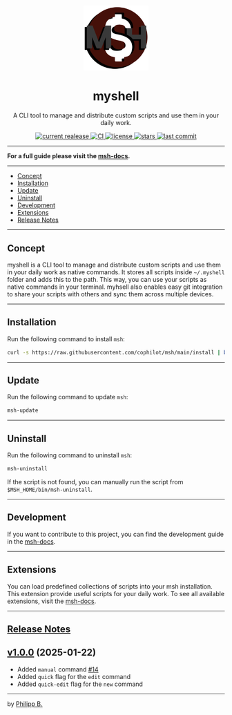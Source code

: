 <div align="center">
  <br />
  <img src="assets/logo.png" alt="mshLogo" width="30%"/>
  <h1>myshell</h1>
  <p>
    A CLI tool to manage and distribute custom scripts and use them in your daily work.
  </p>
</div>

<!-- Badges -->
<div align="center">
   <a href="https://github.com/cophilot/msh/releases">
       <img src="https://img.shields.io/github/v/release/cophilot/msh?display_name=tag" alt="current realease" />
   </a>
   <a href="https://github.com/cophilot/msh/actions/workflows/ci.yml">
       <img src="https://github.com/cophilot/msh/actions/workflows/ci.yml/badge.svg" alt="CI" />
   </a>
   <a href="https://github.com/cophilot/msh/blob/master/LICENSE">
       <img src="https://img.shields.io/github/license/cophilot/msh" alt="license" />
   </a>
   <a href="https://github.com/cophilot/msh/stargazers">
       <img src="https://img.shields.io/github/stars/cophilot/msh" alt="stars" />
   </a>
   <a href="https://github.com/cophilot/msh/commits/master">
       <img src="https://img.shields.io/github/last-commit/cophilot/msh" alt="last commit" />
   </a>
</div>

---

**For a full guide please visit the [msh-docs](https://myshell.philipp-bonin.com/).**

---

-   [Concept](#concept)
-   [Installation](#installation)
-   [Update](#update)
-   [Uninstall](#uninstall)
-   [Development](#development)
-   [Extensions](#extensions)
-   [Release Notes](#release-notes)

---

## Concept

myshell is a CLI tool to manage and distribute custom scripts and use them in your daily work as native commands. It stores all scripts inside `~/.myshell` folder and adds this to the path. This way, you can use your scripts as native commands in your terminal. myhsell also enables easy git integration to share your scripts with others and sync them across multiple devices.

---

## Installation

Run the following command to install `msh`:

```bash
curl -s https://raw.githubusercontent.com/cophilot/msh/main/install | bash -s
```

---

## Update

Run the following command to update `msh`:

```bash
msh-update
```

---

## Uninstall

Run the following command to uninstall `msh`:

```bash
msh-uninstall
```

If the script is not found, you can manually run the script from `$MSH_HOME/bin/msh-uninstall`.

---

## Development

If you want to contribute to this project, you can find the development guide in the [msh-docs](https://myshell.philipp-bonin.com/development).

---

## Extensions

You can load predefined collections of scripts into your msh installation. This extension provide useful scripts for your daily work. To see all available extensions, visit the [msh-docs](https://myshell.philipp-bonin.com/extensions).

---

## [Release Notes](https://github.com/cophilot/msh/blob/master/CHANGELOG.md)

## [v1.0.0](https://github.com/cophilot/msh/milestone/1) (2025-01-22)

-   Added `manual` command [#14](https://github.com/cophilot/msh/issues/14)
-   Added `quick` flag for the `edit` command
-   Added `quick-edit` flag for the `new` command

---

by [Philipp B.](https://github.com/cophilot)
